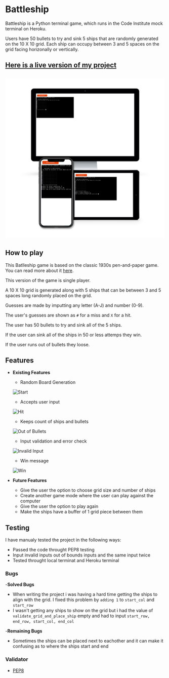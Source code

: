 # Battleship
Battleship is a Python terminal game, which runs in the Code Institute mock terminal on Heroku.

Users have 50 bullets to try and sink 5 ships that are randomly generated on the 10 X 10 grid. Each ship can occupy between 3 and 5 spaces on the grid facing horizonally or vertically.

## [Here is a live version of my project](https://pp-3-python.herokuapp.com/)
![Responsive Mockup](media/images/MockUp.png)
---
## How to play
This Batlleship game is based on the classic 1930s pen-and-paper game. You can read more about it [here](https://en.wikipedia.org/wiki/Battleship_(game)).

This version of the game is single player. 

A 10 X 10 grid is generated along with 5 ships that can be between 3 and 5 spaces long randomly placed on the grid.

Guesses are made by imputting any letter (A-J) and number (0-9). 

The user's guesses are shown as `#` for a miss and `X` for a hit.

The user has 50 bullets to try and sink all of the 5 ships. 

If the user can sink all of the ships in 50 or less attemps they win.

If the user runs out of bullets they loose.

## Features
- __Existing Features__
  - Random Board Generation

  ![Start](media/images/Start.png)
  - Accepts user input

  ![Hit](media/images/ShipHit.png)
  - Keeps count of ships and bullets

  ![Out of Bullets](media/images/OutofBullets.png)
  - Input validation and error check

  ![Invalid Input](media/images/Incorrect.png)
  - Win message

  ![Win](media/images/Win.png)
- __Future Features__
  - Give the user the option to choose grid size and number of ships
  - Create another game mode where the user can play against the computer
  - Give the user the option to play again 
  - Make the ships have a buffer of 1 grid piece between them

## Testing
I have manualy tested the project in the following ways:
  - Passed the code throught PEP8 testing 
  - Input invalid inputs out of bounds inputs and the same input twice
  - Tested throught local terminat and Heroku terminal

  ### Bugs
-__Solved Bugs__
  - When writing the project i was having a hard time getting the ships to align with the grid. I fixed this problem by `adding 1` to `start_col` and `start_row`
  - I wasn't getting any ships to show on the grid but i had the value of `validate_grid_and_place_ship` empty and had to input `start_row, end_row, start_col, end_col`

-__Remaining Bugs__
  - Sometimes the ships can be placed next to eachother and it can make it confusing as to where the ships start and end

  ### Validator
  - [PEP8](http://pep8online.com/checkresult)

  